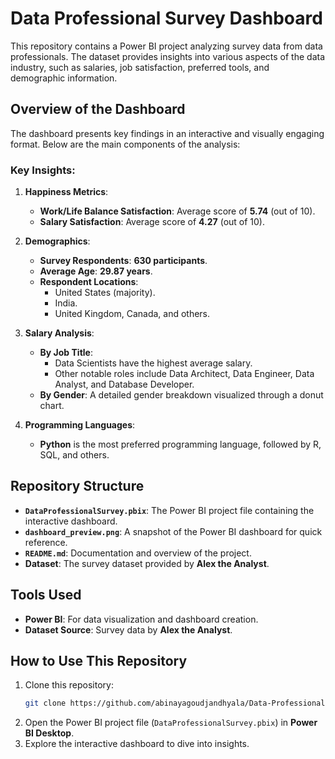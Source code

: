
# Data Professional Survey Dashboard

This repository contains a Power BI project analyzing survey data from data professionals. The dataset provides insights into various aspects of the data industry, such as salaries, job satisfaction, preferred tools, and demographic information.

## Overview of the Dashboard

The dashboard presents key findings in an interactive and visually engaging format. Below are the main components of the analysis:

### Key Insights:
1. **Happiness Metrics**:
   - **Work/Life Balance Satisfaction**: Average score of **5.74** (out of 10).
   - **Salary Satisfaction**: Average score of **4.27** (out of 10).

2. **Demographics**:
   - **Survey Respondents**: **630 participants**.
   - **Average Age**: **29.87 years**.
   - **Respondent Locations**:
     - United States (majority).
     - India.
     - United Kingdom, Canada, and others.

3. **Salary Analysis**:
   - **By Job Title**:
     - Data Scientists have the highest average salary.
     - Other notable roles include Data Architect, Data Engineer, Data Analyst, and Database Developer.
   - **By Gender**: A detailed gender breakdown visualized through a donut chart.

4. **Programming Languages**:
   - **Python** is the most preferred programming language, followed by R, SQL, and others.


## Repository Structure

- **`DataProfessionalSurvey.pbix`**: The Power BI project file containing the interactive dashboard.
- **`dashboard_preview.png`**: A snapshot of the Power BI dashboard for quick reference.
- **`README.md`**: Documentation and overview of the project.
- **Dataset**: The survey dataset provided by **Alex the Analyst**.

## Tools Used
- **Power BI**: For data visualization and dashboard creation.
- **Dataset Source**: Survey data by **Alex the Analyst**.


## How to Use This Repository
1. Clone this repository:
   ```bash
   git clone https://github.com/abinayagoudjandhyala/Data-Professional-Survey-Dashboard.git
   ```
2. Open the Power BI project file (`DataProfessionalSurvey.pbix`) in **Power BI Desktop**.
3. Explore the interactive dashboard to dive into insights.





